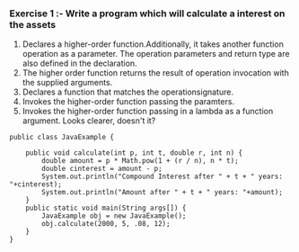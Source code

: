 ### Exercise 1 :- Write a program which will calculate a interest on the assets

1. Declares a higher-order function.Additionally, it takes another function operation as a parameter. The operation parameters and return type are also defined in the declaration.
2. The higher order function returns the result of operation invocation with the supplied arguments.
3. Declares a function that matches the operationsignature.
4. Invokes the higher-order function passing the paramters.
5. Invokes the higher-order function passing in a lambda as a function argument. Looks clearer, doesn't it?

```
public class JavaExample {

    public void calculate(int p, int t, double r, int n) {
        double amount = p * Math.pow(1 + (r / n), n * t);
        double cinterest = amount - p;
        System.out.println("Compound Interest after " + t + " years: "+cinterest);
        System.out.println("Amount after " + t + " years: "+amount);
    }
    public static void main(String args[]) {
    	JavaExample obj = new JavaExample();
    	obj.calculate(2000, 5, .08, 12);
    }
}

```
